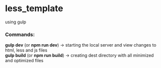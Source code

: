 # less_template
using gulp

<h3>Commands:</h3>
<strong>gulp dev</strong> (or <strong>npm run dev</strong>) -> starting the local server and view changes to html, less and js files <br />
<strong>gulp build</strong> (or <strong>npm run build</strong>) -> creating dest directory with all minimized and optimized files
